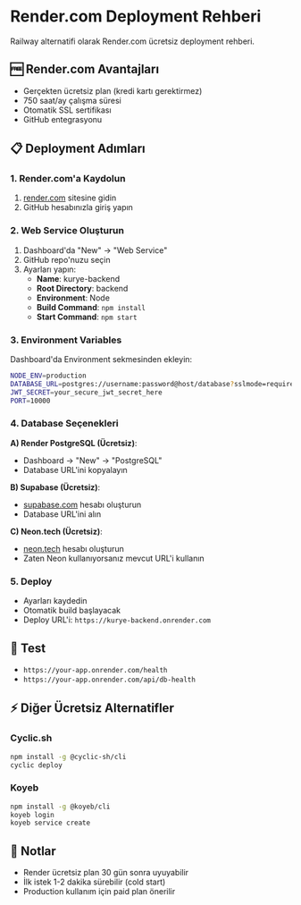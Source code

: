 # Render.com Deployment Rehberi

Railway alternatifi olarak Render.com ücretsiz deployment rehberi.

## 🆓 Render.com Avantajları
- Gerçekten ücretsiz plan (kredi kartı gerektirmez)
- 750 saat/ay çalışma süresi
- Otomatik SSL sertifikası
- GitHub entegrasyonu

## 📋 Deployment Adımları

### 1. Render.com'a Kaydolun
1. [render.com](https://render.com) sitesine gidin
2. GitHub hesabınızla giriş yapın

### 2. Web Service Oluşturun
1. Dashboard'da "New" → "Web Service"
2. GitHub repo'nuzu seçin
3. Ayarları yapın:
   - **Name**: kurye-backend
   - **Root Directory**: backend
   - **Environment**: Node
   - **Build Command**: `npm install`
   - **Start Command**: `npm start`

### 3. Environment Variables
Dashboard'da Environment sekmesinden ekleyin:

```bash
NODE_ENV=production
DATABASE_URL=postgres://username:password@host/database?sslmode=require
JWT_SECRET=your_secure_jwt_secret_here
PORT=10000
```

### 4. Database Seçenekleri

**A) Render PostgreSQL (Ücretsiz)**:
- Dashboard → "New" → "PostgreSQL"
- Database URL'ini kopyalayın

**B) Supabase (Ücretsiz)**:
- [supabase.com](https://supabase.com) hesabı oluşturun
- Database URL'ini alın

**C) Neon.tech (Ücretsiz)**:
- [neon.tech](https://neon.tech) hesabı oluşturun  
- Zaten Neon kullanıyorsanız mevcut URL'i kullanın

### 5. Deploy
- Ayarları kaydedin
- Otomatik build başlayacak
- Deploy URL'i: `https://kurye-backend.onrender.com`

## 🧪 Test
- `https://your-app.onrender.com/health`
- `https://your-app.onrender.com/api/db-health`

## ⚡ Diğer Ücretsiz Alternatifler

### Cyclic.sh
```bash
npm install -g @cyclic-sh/cli
cyclic deploy
```

### Koyeb
```bash
npm install -g @koyeb/cli
koyeb login
koyeb service create
```

## 📝 Notlar
- Render ücretsiz plan 30 gün sonra uyuyabilir
- İlk istek 1-2 dakika sürebilir (cold start)
- Production kullanım için paid plan önerilir 